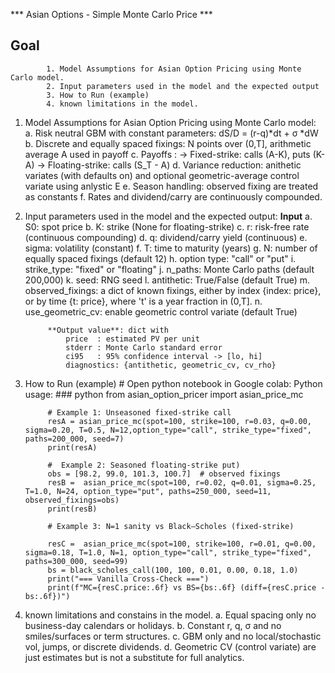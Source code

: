 
*** Asian Options - Simple Monte Carlo Price ***



 ## Goal
			1. Model Assumptions for Asian Option Pricing using Monte Carlo model.
			2. Input parameters used in the model and the expected output
			3. How to Run (example)
			4. known limitations in the model.

1. Model Assumptions for Asian Option Pricing using Monte Carlo model: 
			a. Risk neutral GBM with constant parameters: dS/D = (r-q)*dt + σ *dW
			b. Discrete and equally spaced fixings: N points over (0,T], arithmetic average A used in payoff
			c. Payoffs : 
					 -> Fixed-strike: calls (A-K), puts (K-A)
					 -> Floating-strike: calls (S_T - A)
			d. Variance reduction: anithetic variates (with defaults on) and optional geometric-average control variate using anlystic E
			e. Season handling: observed fixing are treated as constants
			f. Rates and dividend/carry are continuously compounded.

2. Input parameters used in the model and the expected output:
			**Input**
			a. S0: spot price
			b. K: strike (None for floating-strike)
			c. r: risk-free rate (continuous compounding)
			d. q: dividend/carry yield (continuous)
			e. sigma: volatility (constant)
			f. T: time to maturity (years)
			g. N: number of equally spaced fixings (default 12)
			h. option type: "call" or "put"
			i. strike_type: "fixed" or "floating"
			j. n_paths: Monte Carlo paths (default 200,000)
			k. seed: RNG seed
			l. antithetic: True/False (default True)
			m. observed_fixings: a dict of known fixings, either by index {index: price}, or by time {t: price}, where 't' is a year fraction in (0,T].
			n. use_geometric_cv: enable geometric control variate (default True)
			
			**Output value**: dict with  
				price  : estimated PV per unit  
				stderr : Monte Carlo standard error  
				ci95   : 95% confidence interval -> [lo, hi]  
				diagnostics: {antithetic, geometric_cv, cv_rho}

3. How to Run (example)
			# Open python notebook in Google colab:
			Python usage:
			### python
			from asian_option_pricer import asian_price_mc

			# Example 1: Unseasoned fixed-strike call
			resA = asian_price_mc(spot=100, strike=100, r=0.03, q=0.00, sigma=0.20, T=0.5, N=12,option_type="call", strike_type="fixed", paths=200_000, seed=7)
			print(resA)

			#  Example 2: Seasoned floating-strike put)
			obs = [98.2, 99.0, 101.3, 100.7]  # observed fixings
			resB =  asian_price_mc(spot=100, r=0.02, q=0.01, sigma=0.25, T=1.0, N=24, option_type="put", paths=250_000, seed=11, observed_fixings=obs)
			print(resB)

			# Example 3: N=1 sanity vs Black–Scholes (fixed-strike)

			resC =  asian_price_mc(spot=100, strike=100, r=0.01, q=0.00, sigma=0.18, T=1.0, N=1, option_type="call", strike_type="fixed", paths=300_000, seed=99)
			bs = black_scholes_call(100, 100, 0.01, 0.00, 0.18, 1.0)
			print("=== Vanilla Cross-Check ===")
			print(f"MC={resC.price:.6f} vs BS={bs:.6f} (diff={resC.price - bs:.6f})")


	
4. known limitations and constains in the model.
			a. Equal spacing only no business-day calendars or holidays.
			b. Constant r, q, σ and no smiles/surfaces or term structures.
			c. GBM only and no local/stochastic vol, jumps, or discrete dividends.
			d. Geometric CV (control variate) are just estimates but is not a substitute for full analytics.
   

	
        
        
	
 	

        
	





    
